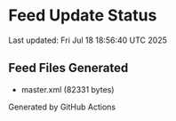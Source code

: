 # Feed Update Status
Last updated: Fri Jul 18 18:56:40 UTC 2025

## Feed Files Generated
- master.xml (82331 bytes)

Generated by GitHub Actions
